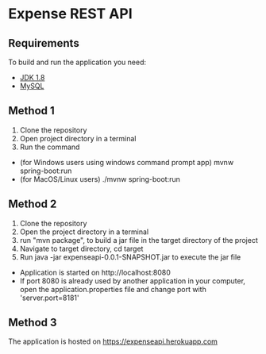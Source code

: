 # Expense REST API

## Requirements
To build and run the application you need:
- [JDK 1.8](http://www.oracle.com/technetwork/java/javase/downloads/jdk8-downloads-2133151.html)
- [MySQL](https://https://dev.mysql.com/downloads/installer/)

## Method 1
1. Clone the repository
2. Open project directory in a terminal
3. Run the command 
  - (for Windows users using windows command prompt app) mvnw spring-boot:run
  - (for MacOS/Linux users) ./mvnw spring-boot:run

## Method 2
1. Clone the repository
2. Open the project directory in a terminal
3. run "mvn package", to build a jar file in the target directory of the project
4. Navigate to target directory, cd target
5. Run java -jar expenseapi-0.0.1-SNAPSHOT.jar to execute the jar file

 - Application is started on http://localhost:8080
 - If port 8080 is already used by another application in your computer, open the application.properties file and change port with 'server.port=8181'

## Method 3
The application is hosted on https://expenseapi.herokuapp.com

